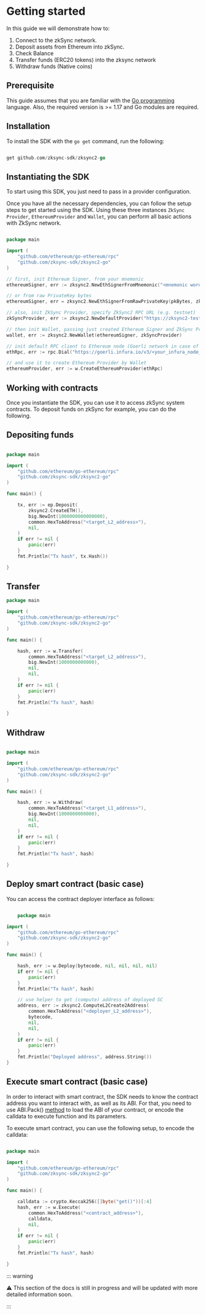 # Getting started

In this guide we will demonstrate how to:

1. Connect to the zkSync network.
2. Deposit assets from Ethereum into zkSync.
3. Check Balance 
4. Transfer funds (ERC20 tokens) into the zksync network
5. Withdraw funds (Native coins)

## Prerequisite

This guide assumes that you are familiar with the [Go programming](https://go.dev/doc/) language.
Also, the required version is >= 1.17 and Go modules are required.

 
## Installation

To install the SDK with the `go get` command, run the following:

```go 

get github.com/zksync-sdk/zksync2-go

```
## Instantiating the SDK

To start using this SDK, you just need to pass in a provider configuration.

Once you have all the necessary dependencies, you can follow the setup steps to get started using the SDK.
Using these three instances `ZkSync Provider`, `EthereumProvider` and `Wallet`, you can perform all basic actions with ZkSync network.

```go

package main

import (
    "github.com/ethereum/go-ethereum/rpc"
    "github.com/zksync-sdk/zksync2-go"
)

// first, init Ethereum Signer, from your mnemonic
ethereumSigner, err := zksync2.NewEthSignerFromMnemonic("<mnemonic words>", zksync2.ZkSyncChainIdMainnet)

// or from raw PrivateKey bytes
ethereumSigner, err = zksync2.NewEthSignerFromRawPrivateKey(pkBytes, zksync2.ZkSyncChainIdMainnet)

// also, init ZkSync Provider, specify ZkSync2 RPC URL (e.g. testnet)
zkSyncProvider, err := zksync2.NewDefaultProvider("https://zksync2-testnet.zksync.dev")

// then init Wallet, passing just created Ethereum Signer and ZkSync Provider   
wallet, err := zksync2.NewWallet(ethereumSigner, zkSyncProvider)

// init default RPC client to Ethereum node (Goerli network in case of ZkSync2 testnet)
ethRpc, err := rpc.Dial("https://goerli.infura.io/v3/<your_infura_node_id>")

// and use it to create Ethereum Provider by Wallet 
ethereumProvider, err := w.CreateEthereumProvider(ethRpc)

```
## Working with contracts

Once you instantiate the SDK, you can use it to access zkSync system contracts. 
To deposit funds on zkSync for example, you can do the following.
## Depositing funds

```go

package main

import (
    "github.com/ethereum/go-ethereum/rpc"
    "github.com/zksync-sdk/zksync2-go"
)

func main() {

    tx, err := ep.Deposit(
        zksync2.CreateETH(),
        big.NewInt(1000000000000000), 
        common.HexToAddress("<target_L2_address>"), 
        nil,
    )
    if err != nil {
        panic(err)
    }
    fmt.Println("Tx hash", tx.Hash())

}

```
## Transfer

```go
package main

import (
    "github.com/ethereum/go-ethereum/rpc"
    "github.com/zksync-sdk/zksync2-go"
)

func main() {

    hash, err := w.Transfer(
        common.HexToAddress("<target_L2_address>"), 
        big.NewInt(1000000000000),
        nil, 
        nil,
    )
    if err != nil {
        panic(err)
    }
    fmt.Println("Tx hash", hash)

}

```
## Withdraw

```go 

package main

import (
    "github.com/ethereum/go-ethereum/rpc"
    "github.com/zksync-sdk/zksync2-go"
)

func main() {

    hash, err := w.Withdraw(
        common.HexToAddress("<target_L1_address>"), 
        big.NewInt(1000000000000), 
        nil, 
        nil,
    )
    if err != nil {
        panic(err)
    }
    fmt.Println("Tx hash", hash)

}

```
## Deploy smart contract (basic case)

You can access the contract deployer interface as follows:

``` go

    package main

import (
    "github.com/ethereum/go-ethereum/rpc"
    "github.com/zksync-sdk/zksync2-go"
)

func main() {

    hash, err := w.Deploy(bytecode, nil, nil, nil, nil)
    if err != nil {
        panic(err)
    }
    fmt.Println("Tx hash", hash)

    // use helper to get (compute) address of deployed SC
    address, err := zksync2.ComputeL2Create2Address(
        common.HexToAddress("<deployer_L2_address>"), 
        bytecode, 
        nil, 
        nil,
    )
    if err != nil {
        panic(err)
    }
    fmt.Println("Deployed address", address.String())
}

```

## Execute smart contract (basic case)

In order to interact with smart contract, the SDK needs to know the contract address you want to interact with, as well as its ABI. For that, you need to use ABI.Pack() [method](https://github.com/ethereum/go-ethereum/accounts/abi) to load the ABI of your contract, or encode the calldata to execute function and its parameters.

To execute smart contract, you can use the following setup, to encode the calldata:

```go

package main

import (
    "github.com/ethereum/go-ethereum/rpc"
    "github.com/zksync-sdk/zksync2-go"
)

func main() {

    calldata := crypto.Keccak256([]byte("get()"))[:4]
    hash, err := w.Execute(
        common.HexToAddress("<contract_address>"),
        calldata,
        nil,
    )
    if err != nil {
        panic(err)
    }
    fmt.Println("Tx hash", hash)

}

```

::: warning

⚠️ This section of the docs is still in progress and will be updated with more detailed information soon.

:::